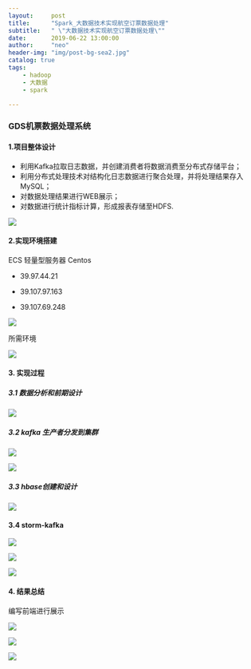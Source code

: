 ```yaml
---
layout:     post
title:      "Spark_大数据技术实现航空订票数据处理"
subtitle:   " \"大数据技术实现航空订票数据处理\""
date:       2019-06-22 13:00:00
author:     "neo"
header-img: "img/post-bg-sea2.jpg"
catalog: true
tags:
    - hadoop
    - 大数据
    - spark

---
```


### **GDS**机票数据处理系统

#### 1.项目整体设计

+ 利用Kafka拉取日志数据，并创建消费者将数据消费至分布式存储平台；
+ 利用分布式处理技术对结构化日志数据进行聚合处理，并将处理结果存入MySQL；
+ 对数据处理结果进行WEB展示；
+ 对数据进行统计指标计算，形成报表存储至HDFS.

![](https://jackyanghc-picture.oss-cn-beijing.aliyuncs.com/20190626172132.png)

#### 2.实现环境搭建

ECS 轻量型服务器 Centos

+ 39.97.44.21

+ 39.107.97.163

+ 39.107.69.248

![](https://jackyanghc-picture.oss-cn-beijing.aliyuncs.com/20190626172239.png)

所需环境

![](https://jackyanghc-picture.oss-cn-beijing.aliyuncs.com/20190626172254.png)

#### 3. 实现过程

##### 3.1 数据分析和前期设计

![](https://jackyanghc-picture.oss-cn-beijing.aliyuncs.com/20190626172408.png)

##### 3.2 kafka 生产者分发到集群

![](https://jackyanghc-picture.oss-cn-beijing.aliyuncs.com/20190626172509.png)

![](https://jackyanghc-picture.oss-cn-beijing.aliyuncs.com/20190626172527.png)

##### 3.3 hbase创建和设计

![](https://jackyanghc-picture.oss-cn-beijing.aliyuncs.com/20190626172755.png)



#### 3.4 storm-kafka

![](https://jackyanghc-picture.oss-cn-beijing.aliyuncs.com/20190626172852.png)

![](https://jackyanghc-picture.oss-cn-beijing.aliyuncs.com/20190626172842.png)

![](https://jackyanghc-picture.oss-cn-beijing.aliyuncs.com/20190626172831.png)

#### 4. 结果总结

编写前端进行展示

![](https://jackyanghc-picture.oss-cn-beijing.aliyuncs.com/20190626173001.png)

![](https://jackyanghc-picture.oss-cn-beijing.aliyuncs.com/20190626172947.png)

![](https://jackyanghc-picture.oss-cn-beijing.aliyuncs.com/20190626172928.png)